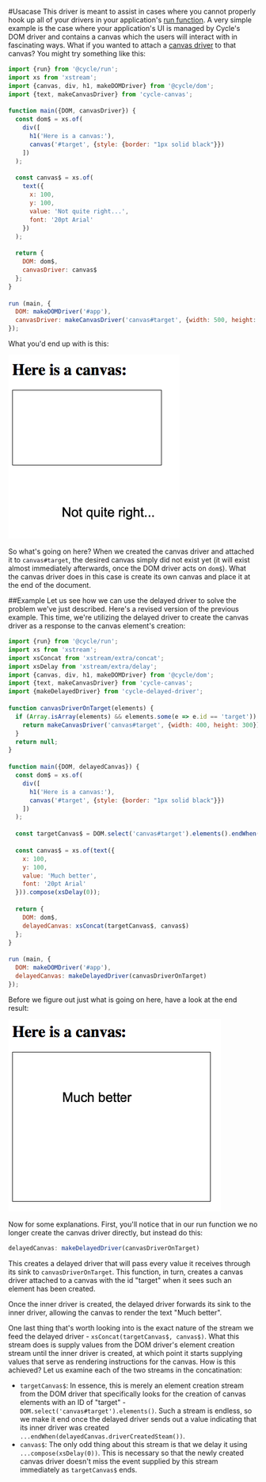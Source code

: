 #Usacase
This driver is meant to assist in cases where you cannot properly hook up all of your drivers in your application's [run function](https://cycle.js.org/getting-started.html#getting-started-coding).
A very simple example is the case where your application's UI is managed by Cycle's DOM driver and contains a canvas which the users will interact
with in fascinating ways. What if you wanted to attach a [canvas driver](https://github.com/cyclejs-community/cycle-canvas) to that canvas?
You might try something like this:

```javascript
import {run} from '@cycle/run';
import xs from 'xstream';
import {canvas, div, h1, makeDOMDriver} from '@cycle/dom';
import {text, makeCanvasDriver} from 'cycle-canvas';

function main({DOM, canvasDriver}) {
  const dom$ = xs.of(
    div([
      h1('Here is a canvas:'),
      canvas('#target', {style: {border: "1px solid black"}})
    ])
  );

  const canvas$ = xs.of(
    text({
      x: 100,
      y: 100,
      value: 'Not quite right...',
      font: '20pt Arial'
    })
  );

  return {
    DOM: dom$,
    canvasDriver: canvas$
  };
}

run (main, {
  DOM: makeDOMDriver('#app'),
  canvasDriver: makeCanvasDriver('canvas#target', {width: 500, height: 500})
});
```

What you'd end up with is this:

![Somewhat fishy](not_quite.png)

So what's going on here? When we created the canvas driver and attached it to `canvas#target`, the desired canvas simply did not exist yet (it will exist almost immediately afterwards, once the DOM driver acts on `dom$`). What the canvas driver does in this case is create its own canvas and place it at the end of the document.

##Example
Let us see how we can use the delayed driver to solve the problem we've just described. Here's a revised version of the previous example. This time, we're utilizing the delayed driver to create the canvas driver as a response to the canvas element's creation:

```javascript
import {run} from '@cycle/run';
import xs from 'xstream';
import xsConcat from 'xstream/extra/concat';
import xsDelay from 'xstream/extra/delay';
import {canvas, div, h1, makeDOMDriver} from '@cycle/dom';
import {text, makeCanvasDriver} from 'cycle-canvas';
import {makeDelayedDriver} from 'cycle-delayed-driver';

function canvasDriverOnTarget(elements) {
  if (Array.isArray(elements) && elements.some(e => e.id == 'target')) {
    return makeCanvasDriver('canvas#target', {width: 400, height: 300});
  }
  return null;
}

function main({DOM, delayedCanvas}) {
  const dom$ = xs.of(
    div([
      h1('Here is a canvas:'),
      canvas('#target', {style: {border: "1px solid black"}})
    ])
  );
  
  const targetCanvas$ = DOM.select('canvas#target').elements().endWhen(delayedCanvas.driverCreatedSteam());
  
  const canvas$ = xs.of(text({
    x: 100,
    y: 100,
    value: 'Much better',
    font: '20pt Arial'
  })).compose(xsDelay(0));

  return {
    DOM: dom$,
    delayedCanvas: xsConcat(targetCanvas$, canvas$)
  };
}

run (main, {
  DOM: makeDOMDriver('#app'),
  delayedCanvas: makeDelayedDriver(canvasDriverOnTarget)
});
```

Before we figure out just what is going on here, have a look at the end result:

![That's more I like it](much_better.png)

Now for some explanations. First, you'll notice that in our run function we no longer create the canvas driver directly, but instead do this:

```javascript
delayedCanvas: makeDelayedDriver(canvasDriverOnTarget)
```

This creates a delayed driver that will pass every value it receives through its sink to `canvasDriverOnTarget`. This function, in turn, creates a canvas driver attached to a canvas with the id "target" when it sees such an element has been created.

Once the inner driver is created, the delayed driver forwards its sink to the inner driver, allowing the canvas to render the text "Much better".

One last thing that's worth looking into is the exact nature of the stream we feed the delayed driver - `xsConcat(targetCanvas$, canvas$)`. What this stream does is supply values from the DOM driver's element creation stream until the inner driver is created, at which point it starts supplying values that serve as rendering instructions for the canvas. How is this achieved? Let us examine each of the two streams in the concatination:

- `targetCanvas$`: In essence, this is merely an element creation stream from the DOM driver that specifically looks for the creation of canvas elements with an ID of "target" - `DOM.select('canvas#target').elements()`. Such a stream is endless, so we make it end once the delayed driver sends out a value indicating that its inner driver was created `...endWhen(delayedCanvas.driverCreatedSteam())`.
- `canvas$`: The only odd thing about this stream is that we delay it using `...compose(xsDelay(0))`. This is necessary so that the newly created canvas driver doesn't miss the event supplied by this stream immediately as `targetCanvas$` ends.